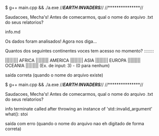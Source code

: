 $ g++ main.cpp && ./a.exe
//*****EARTH INVADERS*****//
//***************//

Saudacoes, Mecha's! Antes de comecarmos, qual o nome do arquivo .txt do seus relatorios?

info.md

Os dados foram analisados! Agora nos diga...

Quantos dos seguintes continentes voces tem acesso no momento? ::::::::

||||||||| AFRICA ||||||||| AMERICA ||||||||| ASIA ||||||||| EUROPA ||||||||| OCEANIA ||||||||| (Ex. de input: 3) - (0 para nenhum)



saída correta (quando o nome do arquivo existe)

$ g++ main.cpp && ./a.exe
//*****EARTH INVADERS*****//
//***************//

Saudacoes, Mecha's! Antes de comecarmos, qual o nome do arquivo .txt do seus relatorios?

info
terminate called after throwing an instance of 'std::invalid_argument'
  what():  stoi


saída com erro (quando o nome do arquivo nao eh digitado de forma correta)